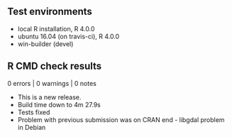 ## Test environments
* local R installation, R 4.0.0
* ubuntu 16.04 (on travis-ci), R 4.0.0
* win-builder (devel)

## R CMD check results

0 errors | 0 warnings | 0 notes

* This is a new release.
* Build time down to 4m 27.9s
* Tests fixed
* Problem with previous submission was on CRAN end - libgdal problem in Debian
